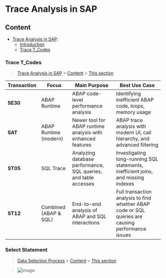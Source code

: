 # Trace Analysis in SAP

## Content

-  [Trace Analysis in SAP](Trace_Analysis.md):
    - [Introduction](#introduction)
    - [Trace T_Codes](#t_codes)

 

### Trace T_Codes

> [Trace Analysis in SAP](#Trace_Analysis_in_SAP) > [Content](#content) > [This section](#t_codes)

| Transaction | Focus | Main Purpose | Best Use Case |
|-------------|-------|--------------|---------------|
| **SE30** | ABAP Runtime | ABAP code-level performance analysis | Identifying inefficient ABAP code, loops, memory usage |
| **SAT** | ABAP Runtime (modern) | Newer tool for ABAP runtime analysis with enhanced features | ABAP trace analysis with modern UI, call hierarchy, and advanced filtering |
| **ST05** | SQL Trace | Analyzing database performance, SQL queries, and table accesses | Investigating long-running SQL statements, inefficient joins, and missing indexes |
| **ST12** | Combined (ABAP & SQL) | End-to-end analysis of ABAP and SQL interactions | Full transaction analysis to find whether ABAP code or SQL queries are causing performance issues |


### Select Statement

> [Data Selection Process](#Data_Selection_Process) > [Content](#content) > [This section](#select-statement)

> ![image](https://github.com/user-attachments/assets/0bdb06f4-572e-4674-baf2-3c97c8f9027b)

